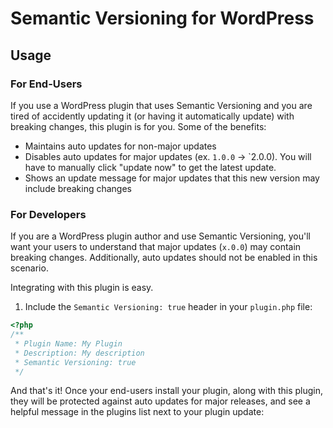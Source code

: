 # Semantic Versioning for WordPress

## Usage

### For End-Users

If you use a WordPress plugin that uses Semantic Versioning and you are tired of accidently updating it (or having it automatically update) with breaking changes, this plugin is for you. Some of the benefits:

- Maintains auto updates for non-major updates
- Disables auto updates for major updates (ex. `1.0.0` -> `2.0.0). You will have to manually click "update now" to get the latest update.
- Shows an update message for major updates that this new version may include breaking changes

### For Developers

If you are a WordPress plugin author and use Semantic Versioning, you'll want your users to understand that major updates (`x.0.0`) may contain breaking changes. Additionally, auto updates should not be enabled in this scenario.

Integrating with this plugin is easy.

1. Include the `Semantic Versioning: true` header in your `plugin.php` file:

```php
<?php
/**
 * Plugin Name: My Plugin
 * Description: My description
 * Semantic Versioning: true
 */
```

And that's it! Once your end-users install your plugin, along with this plugin, they will be protected against auto updates for major releases, and see a helpful message in the plugins list next to your plugin update:
